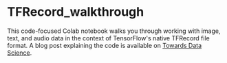 # TFRecord_walkthrough
This code-focused Colab notebook walks you through working with image, text, and audio data in the context of TensorFlow's native TFRecord file format. A blog post explaining the code is available on [Towards Data Science](https://towardsdatascience.com/a-practical-guide-to-tfrecords-584536bc786c).
